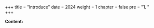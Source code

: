 +++
title = "Introduce"
date = 2024
weight = 1
chapter = false
pre = "<b>1. </b>"
+++


**Content:**